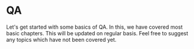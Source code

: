 # QA

Let's get started with some basics of QA. In this, we have covered most basic chapters. This will be updated on regular basis. Feel free to suggest any topics which have not been covered yet.

